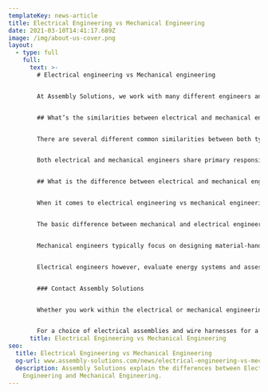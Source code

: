 ```yaml
---
templateKey: news-article
title: Electrical Engineering vs Mechanical Engineering
date: 2021-03-10T14:41:17.689Z
image: /img/about-us-cover.png
layout:
  - type: full
    full:
      text: >-
        # Electrical engineering vs Mechanical engineering 


        At Assembly Solutions, we work with many different engineers and engineering companies because we supply a vast selection of electrical assemblies and wire harnesses for a variety of industries. We understand the difference between the different roles and industries and what each role consists of. There are certain aspects of each engineering role that can be difficult to differentiate from, however we’ve cleared a few unanswered questions so you can better understand the difference between electrical engineering vs mechanical engineering.


        ## What’s the similarities between electrical and mechanical engineering?  


        There are several different common similarities between both types of engineering industries, as both require several disciplines that overlap in knowledge and experience. For example, one similarity that both roles share is the problem-solving skills required to be a successful electrical or mechanical engineer. Each position requires a certain level of skill in order to be a successful engineer. Both roles include large scale, industrial projects and also small, hands-on responsibilities. 


        Both electrical and mechanical engineers share primary responsibilities and often work simultaneously on the same projects. Each role assesses and works to improve existing infrastructure, products and processes. Safety and efficiency checks and testing is also vital within both of these roles and each factor greatly influences the other. This is why, typically, both electrical and mechanical engineers work closely together on large projects.   


        ## What is the difference between electrical and mechanical engineering? 


        When it comes to electrical engineering vs mechanical engineering, there are several huge differences between the two vocations. 


        The basic difference between mechanical and electrical engineering is that electrical engineers focus on power generation and maintenance of consistent power. Whereas mechanical engineers specialise on power applications and systems that require power. The two different roles include varying responsibilities that help to differentiate between electrical and mechanical engineering. 


        Mechanical engineers typically focus on designing material-handling systems such as pulleys, conveyor belts and automated transfer systems. They also have to ensure that safety and reliability for these systems are kept to a high standard and are required to investigate technical glitches within the instrumentation. Mechanical engineers also typically are required to oversee the manufacture of specialised devices and products to ensure that they are fit for purpose. 


        Electrical engineers however, evaluate energy systems and assess power usage and requirements for a certain location or business premises. Their expertise within electrical distribution systems and power management means that electrical engineers can make recommendations for better energy consumption solutions. Electrical engineers are also responsible for applying modifications to enhance technical and mechanical performance. Depending on the role and requirements, often times electrical engineers will need to design computer chips or electrical infrastructure set-ups based on specific requirements and applications.


        ### Contact Assembly Solutions


        Whether you work within the electrical or mechanical engineering sector, Assembly Solutions are a great choice for a variety of different custom cable assembly and electrical harnesses that are ideal for a huge selection of different applications and industries. Our expert team is always on hand to provide your project with the reliability and quality assurance it needs. 


        For a choice of electrical assemblies and wire harnesses for a variety of applications, contact Assembly Solutions for more information and a custom quote.
      title: Electrical Engineering vs Mechanical Engineering
seo:
  title: Electrical Engineering vs Mechanical Engineering
  og-url: www.assembly-solutions.com/news/electrical-engineering-vs-mechanical-engineering
  description: Assembly Solutions explain the differences between Electrical
    Engineering and Mechanical Engineering.
---
```

